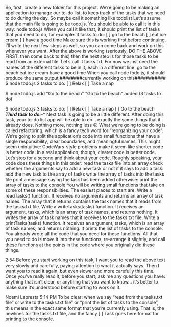 
So, first, create a new folder for this project. We’re going to be making an application to manage our to-do list, to keep track of the tasks that we need to do during the day. So maybe call it something like todolist
Let’s assume that the main file is going to be todo.js. You should be able to call it in this way:
node todo.js
When you call it like that, it should print the list of tasks that you need to do, for example:
3 tasks to do:
[ ] go to the beach
[ ] eat ice cream
[ ] have a good time
Make sure this is working first before continuing. I’ll write the next few steps as well, so you can come back and work on this whenever you want.
After the above is working (seriously, DO THE ABOVE FIRST, then come back to this) then the next step is for those tasks to be read from an external file. Let’s call it tasks.txt. For now we just need the names of the different tasks to be in it, each in a different line:
go to the beach
eat ice cream
have a good time
When you call node todo.js, it should produce the same output
########currently working on this###########
$ node todo.js
2 tasks to do:
[ ] Relax
[ ] Take a nap

$ node todo.js add "Go to the beach"
"Go to the beach" added (3 tasks to do)

$ node todo.js
3 tasks to do:
[ ] Relax
[ ] Take a nap
[ ] Go to the beach
*******Third task to do:-********
 Next task is going to be a little different. After doing this task, your to-do list app will be able to do… exactly the same things that it already does. Nothing more, nothing less :upside_down_face:
What we’re going to be doing is called refactoring, which is a fancy tech word for “reorganizing your code”. We’re going to split the application’s code into small functions that have a single responsibility, clear boundaries, and meaningful names.
This might seem unintuitive: CodeWars-style problems make it seem like shorter code is better code. In a real application, though, clearer code is better code.
Let’s stop for a second and think about your code. Roughly speaking, your code does these things in this order:
read the tasks file into an array
check whether the arguments say to add a new task or not
if it says to add a task:
add the new task to the array of tasks
write the array of tasks into the tasks file
print a message saying the task has been added
otherwise:
print the array of tasks to the console
You will be writing small functions that take on some of these responsibilities. The easiest places to start are:
Write a readTasks() function. It receives no arguments and returns an array of task names. The array that it returns contains the task names that it reads from the tasks.txt file.
Write a writeTasks(tasks) function. It receives an argument, tasks, which is an array of task names, and returns nothing. It writes the array of task names that it receives to the tasks.txt file.
Write a printTasks(tasks) function. It receives an argument, tasks, which is an array of task names, and returns nothing. It prints the list of tasks to the console.
You already wrote all the code that you need for these functions. All that you need to do is move it into these functions, re-arrange it slightly, and call these functions at the points in the code where you originally did these things. 





2:54
Before you start working on this task, I want you to read the above text very slowly and carefully, paying attention to what it actually says. Then I want you to read it again, but even slower and more carefully this time.
Once you’ve really read it, before you start, ask me any questions you have: anything that isn’t clear, or anything that you want to know… it’s better to make sure it’s understood before starting to work on it.



Noemi Lapresta
  5:14 PM
To be clear: when we say “read from the tasks.txt file” or write to the tasks.txt file” or “print the list of tasks to the console”, this means in the exact same format that you’re currently using. That is, the newlines for the tasks.txt file, and the fancy [ ] Task goes here format for printing to the console.